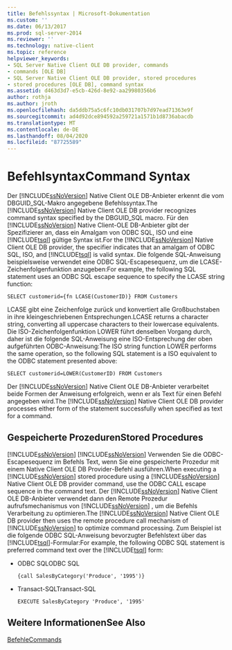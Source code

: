```yaml
---
title: Befehlssyntax | Microsoft-Dokumentation
ms.custom: ''
ms.date: 06/13/2017
ms.prod: sql-server-2014
ms.reviewer: ''
ms.technology: native-client
ms.topic: reference
helpviewer_keywords:
- SQL Server Native Client OLE DB provider, commands
- commands [OLE DB]
- SQL Server Native Client OLE DB provider, stored procedures
- stored procedures [OLE DB], command syntax
ms.assetid: d463d3d7-e5cb-426d-8e92-aa29980356b6
author: rothja
ms.author: jroth
ms.openlocfilehash: da5ddb75a5c6fc10db031707b7d97ead71363e9f
ms.sourcegitcommit: ad4d92dce894592a259721a1571b1d8736abacdb
ms.translationtype: MT
ms.contentlocale: de-DE
ms.lasthandoff: 08/04/2020
ms.locfileid: "87725589"
---
```

# <a name="command-syntax"></a><span data-ttu-id="e3f54-102">Befehlsyntax</span><span class="sxs-lookup"><span data-stu-id="e3f54-102">Command Syntax</span></span>
  <span data-ttu-id="e3f54-103">Der [!INCLUDE[ssNoVersion](../../includes/ssnoversion-md.md)] Native Client OLE DB-Anbieter erkennt die vom DBGUID_SQL-Makro angegebene Befehlssyntax.</span><span class="sxs-lookup"><span data-stu-id="e3f54-103">The [!INCLUDE[ssNoVersion](../../includes/ssnoversion-md.md)] Native Client OLE DB provider recognizes command syntax specified by the DBGUID_SQL macro.</span></span> <span data-ttu-id="e3f54-104">Für den [!INCLUDE[ssNoVersion](../../includes/ssnoversion-md.md)] Native Client-OLE DB-Anbieter gibt der Spezifizierer an, dass ein Amalgam von ODBC SQL, ISO und eine [!INCLUDE[tsql](../../includes/tsql-md.md)] gültige Syntax ist.</span><span class="sxs-lookup"><span data-stu-id="e3f54-104">For the [!INCLUDE[ssNoVersion](../../includes/ssnoversion-md.md)] Native Client OLE DB provider, the specifier indicates that an amalgam of ODBC SQL, ISO, and [!INCLUDE[tsql](../../includes/tsql-md.md)] is valid syntax.</span></span> <span data-ttu-id="e3f54-105">Die folgende SQL-Anweisung beispielsweise verwendet eine ODBC SQL-Escapesequenz, um die LCASE-Zeichenfolgenfunktion anzugeben:</span><span class="sxs-lookup"><span data-stu-id="e3f54-105">For example, the following SQL statement uses an ODBC SQL escape sequence to specify the LCASE string function:</span></span>  
  
```  
SELECT customerid={fn LCASE(CustomerID)} FROM Customers  
```  
  
 <span data-ttu-id="e3f54-106">LCASE gibt eine Zeichenfolge zurück und konvertiert alle Großbuchstaben in ihre kleingeschriebenen Entsprechungen.</span><span class="sxs-lookup"><span data-stu-id="e3f54-106">LCASE returns a character string, converting all uppercase characters to their lowercase equivalents.</span></span> <span data-ttu-id="e3f54-107">Die ISO-Zeichenfolgenfunktion LOWER führt denselben Vorgang durch, daher ist die folgende SQL-Anweisung eine ISO-Entsprechung der oben aufgeführten ODBC-Anweisung:</span><span class="sxs-lookup"><span data-stu-id="e3f54-107">The ISO string function LOWER performs the same operation, so the following SQL statement is a ISO equivalent to the ODBC statement presented above:</span></span>  
  
```  
SELECT customerid=LOWER(CustomerID) FROM Customers  
```  
  
 <span data-ttu-id="e3f54-108">Der [!INCLUDE[ssNoVersion](../../includes/ssnoversion-md.md)] Native Client OLE DB-Anbieter verarbeitet beide Formen der Anweisung erfolgreich, wenn er als Text für einen Befehl angegeben wird.</span><span class="sxs-lookup"><span data-stu-id="e3f54-108">The [!INCLUDE[ssNoVersion](../../includes/ssnoversion-md.md)] Native Client OLE DB provider processes either form of the statement successfully when specified as text for a command.</span></span>  
  
## <a name="stored-procedures"></a><span data-ttu-id="e3f54-109">Gespeicherte Prozeduren</span><span class="sxs-lookup"><span data-stu-id="e3f54-109">Stored Procedures</span></span>  
 <span data-ttu-id="e3f54-110">[!INCLUDE[ssNoVersion](../../includes/ssnoversion-md.md)] [!INCLUDE[ssNoVersion](../../includes/ssnoversion-md.md)] Verwenden Sie die ODBC-Escapesequenz im Befehls Text, wenn Sie eine gespeicherte Prozedur mit einem Native Client OLE DB Provider-Befehl ausführen.</span><span class="sxs-lookup"><span data-stu-id="e3f54-110">When executing a [!INCLUDE[ssNoVersion](../../includes/ssnoversion-md.md)] stored procedure using a [!INCLUDE[ssNoVersion](../../includes/ssnoversion-md.md)] Native Client OLE DB provider command, use the ODBC CALL escape sequence in the command text.</span></span> <span data-ttu-id="e3f54-111">Der [!INCLUDE[ssNoVersion](../../includes/ssnoversion-md.md)] Native Client OLE DB-Anbieter verwendet dann den Remote Prozedur aufrufsmechanismus von [!INCLUDE[ssNoVersion](../../includes/ssnoversion-md.md)] , um die Befehls Verarbeitung zu optimieren.</span><span class="sxs-lookup"><span data-stu-id="e3f54-111">The [!INCLUDE[ssNoVersion](../../includes/ssnoversion-md.md)] Native Client OLE DB provider then uses the remote procedure call mechanism of [!INCLUDE[ssNoVersion](../../includes/ssnoversion-md.md)] to optimize command processing.</span></span> <span data-ttu-id="e3f54-112">Zum Beispiel ist die folgende ODBC SQL-Anweisung bevorzugter Befehlstext über das [!INCLUDE[tsql](../../includes/tsql-md.md)]-Formular:</span><span class="sxs-lookup"><span data-stu-id="e3f54-112">For example, the following ODBC SQL statement is preferred command text over the [!INCLUDE[tsql](../../includes/tsql-md.md)] form:</span></span>  
  
-   <span data-ttu-id="e3f54-113">ODBC SQL</span><span class="sxs-lookup"><span data-stu-id="e3f54-113">ODBC SQL</span></span>  
  
    ```  
    {call SalesByCategory('Produce', '1995')}  
    ```  
  
-   <span data-ttu-id="e3f54-114">Transact-SQL</span><span class="sxs-lookup"><span data-stu-id="e3f54-114">Transact-SQL</span></span>  
  
    ```  
    EXECUTE SalesByCategory 'Produce', '1995'  
    ```  
  
## <a name="see-also"></a><span data-ttu-id="e3f54-115">Weitere Informationen</span><span class="sxs-lookup"><span data-stu-id="e3f54-115">See Also</span></span>  
 [<span data-ttu-id="e3f54-116">Befehle</span><span class="sxs-lookup"><span data-stu-id="e3f54-116">Commands</span></span>](commands.md)  
  
  
